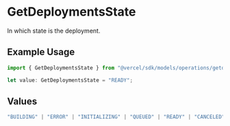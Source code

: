 # GetDeploymentsState

In which state is the deployment.

## Example Usage

```typescript
import { GetDeploymentsState } from "@vercel/sdk/models/operations/getdeployments.js";

let value: GetDeploymentsState = "READY";
```

## Values

```typescript
"BUILDING" | "ERROR" | "INITIALIZING" | "QUEUED" | "READY" | "CANCELED" | "DELETED"
```
